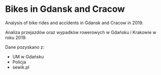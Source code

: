 # Bikes in Gdansk and Cracow
Analysis of bike rides and accidents in Gdansk and Cracow in 2019.  

Analiza przejazdów oraz wypadków rowerowych w Gdańsku i Krakowie w roku 2019.

Dane pozyskano z:
- UM w Gdańsku
- Policja
- sewik.pl
